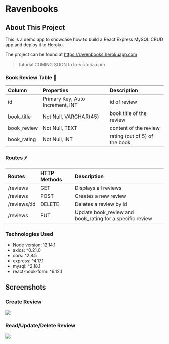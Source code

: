 # Ravenbooks

## About This Project
This is a demo app to showcase how to build a React Express MySQL CRUD app and deploy it to Heroku.

The project can be found at https://ravenbooks.herokuapp.com

> Tutorial COMING SOON to lo-victoria.com

### Book Review Table 📖
| Column | Properties| Description
|:------- |:---------------|:--------------
| id   | Primary Key, Auto Increment, INT                | id of review
| book_title      | Not Null, VARCHAR(45)            | book title of the review
| book_review     | Not Null, TEXT           | content of the review
| book_rating     | Not Null, INT            | rating (out of 5) of the book


### Routes ⚡
| Routes | HTTP Methods| Description
|:------- |:---------------|:--------------
| /reviews    | GET                  | Displays all reviews
| /reviews      | POST               | Creates a new review
| /reviews/:id      | DELETE            | Deletes a review by id
|/reviews| PUT     | Update book_review and book_rating for a specific review

### Technologies Used
- Node version: 12.14.1
- axios: ^0.21.0
- cors: ^2.8.5
- express: ^4.17.1
- mysql: ^2.18.1
- react-hook-form: ^6.12.1

## Screenshots
### Create Review
<img src="https://cdn.hashnode.com/res/hashnode/image/upload/v1607036832256/90Le50dgC.png" />

### Read/Update/Delete Review
<img src="https://cdn.hashnode.com/res/hashnode/image/upload/v1607037016127/6niRU_nTq.png" />



